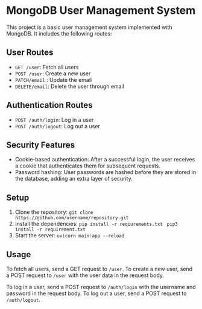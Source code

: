 # MongoDB User Management System

This project is a basic user management system implemented with MongoDB. It includes the following routes:

## User Routes

- `GET /user`: Fetch all users
- `POST /user`: Create a new user
- `PATCH/email` : Update the email 
- `DELETE/email`: Delete the user through email


## Authentication Routes

- `POST /auth/login`: Log in a user
- `POST /auth/logout`: Log out a user

## Security Features

- Cookie-based authentication: After a successful login, the user receives a cookie that authenticates them for subsequent requests.
- Password hashing: User passwords are hashed before they are stored in the database, adding an extra layer of security.

## Setup

1. Clone the repository: `git clone https://github.com/username/repository.git`
2. Install the dependencies: `pip install -r reqiurements.txt`
                            ` pip3 install -r requirement.txt`
3. Start the server: `uvicorn main:app --reload`

## Usage

To fetch all users, send a GET request to `/user`. To create a new user, send a POST request to `/user` with the user data in the request body.

To log in a user, send a POST request to `/auth/login` with the username and password in the request body. To log out a user, send a POST request to `/auth/logout`.
